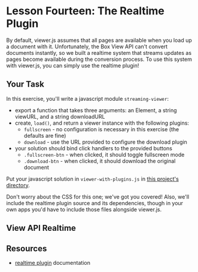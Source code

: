 # Lesson Fourteen: The Realtime Plugin

By default, viewer.js assumes that all pages are available when you load up a document with it. Unfortunately, the Box View API can't convert documents instantly, so we built a realtime system that streams updates as pages become available during the conversion process. To use this system with viewer.js, you can simply use the realtime plugin!

## Your Task

In this exercise, you'll write a javascript module `streaming-viewer`:
- export a function that takes three arguments: an Element, a string viewURL, and a string downloadURL
- create, `load()`,  and return a viewer instance with the following plugins:
  + `fullscreen` - no configuration is necessary in this exercise (the defaults are fine)
  + `download` - use the URL provided to configure the download plugin
- your solution should bind click handlers to the provided buttons
  + `.fullscreen-btn` - when clicked, it should toggle fullscreen mode
  + `.download-btn` - when clicked, it should download the original document

Put your javascript solution in `viewer-with-plugins.js` in [this project's directory](/open/14-realtime-plugin).

Don't worry about the CSS for this one; we've got you covered! Also, we'll include the realtime plugin source and its dependencies, though in your own apps you'd have to include those files alongside viewer.js.

## View API Realtime



## Resources

* [realtime plugin](https://github.com/box/viewer.js/blob/master/plugins/realtime/README.md) documentation
